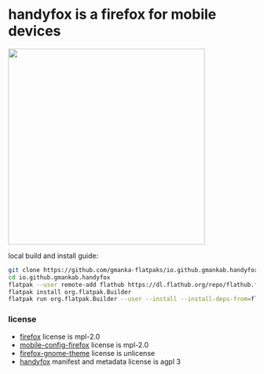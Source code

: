 # handyfox is a firefox for mobile devices

<img src="https://raw.githubusercontent.com/gmanka-flatpaks/io.github.gmankab.handyfox/refs/heads/main/modules/metainfo/screenshot.png" height="400" />

local build and install guide:

```sh
git clone https://github.com/gmanka-flatpaks/io.github.gmankab.handyfox
cd io.github.gmankab.handyfox
flatpak --user remote-add flathub https://dl.flathub.org/repo/flathub.flatpakrepo
flatpak install org.flatpak.Builder
flatpak run org.flatpak.Builder --user --install --install-deps-from=flathub --force-clean --repo=repo build io.github.gmankab.handyfox.yml
```

### license

- [firefox](https://github.com/mozilla-firefox/firefox) license is mpl-2.0
- [mobile-config-firefox](https://gitlab.postmarketos.org/postmarketOS/mobile-config-firefox) license is mpl-2.0
- [firefox-gnome-theme](https://github.com/rafaelmardojai/firefox-gnome-theme) license is unlicense
- [handyfox](https://github.com/gmanka-flatpaks/io.github.gmankab.handyfox) manifest and metadata license is agpl 3


